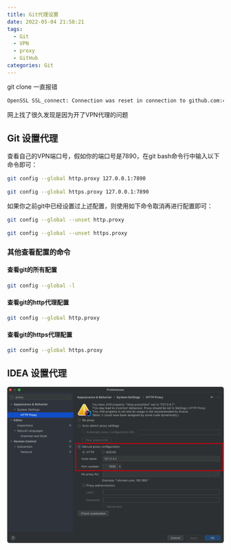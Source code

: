 ```yaml
---
title: Git代理设置
date: 2022-05-04 21:58:21
tags:
  - Git
  - VPN
  - proxy
  - GitHub
categories: Git
---
```


git clone 一直报错

```bash
OpenSSL SSL_connect: Connection was reset in connection to github.com:443
```

网上找了很久发现是因为开了VPN代理的问题

## Git 设置代理

查看自己的VPN端口号，假如你的端口号是7890，在git bash命令行中输入以下命令即可：

```bash
git config --global http.proxy 127.0.0.1:7890
```

```bash
git config --global https.proxy 127.0.0.1:7890
```

如果你之前git中已经设置过上述配置，则使用如下命令取消再进行配置即可：

```bash
git config --global --unset http.proxy
```

```bash
git config --global --unset https.proxy
```

### 其他查看配置的命令

#### 查看git的所有配置

```bash
git config --global -l
```

#### 查看git的http代理配置

```bash
git config --global http.proxy
```

#### 查看git的https代理配置

```bash
git config --global https.proxy
```

## IDEA 设置代理

![image-20220504220743061](https://raw.githubusercontent.com/HeroZhouFan/uPic/master/uPic/20220504220743wBi1H8.png)

